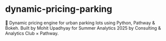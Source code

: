 # dynamic-pricing-parking
🚗 Dynamic pricing engine for urban parking lots using Python, Pathway &amp; Bokeh. Built by Mohit Upadhyay for Summer Analytics 2025 by Consulting &amp; Analytics Club × Pathway.
